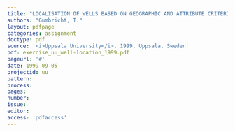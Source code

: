 ```yaml
---
title: "LOCALISATION OF WELLS BASED ON GEOGRAPHIC AND ATTRIBUTE CRITERIA"
authors: "Gumbricht, T."
layout: pdfpage
categories: assignment
doctype: pdf
source: '<i>Uppsala University</i>, 1999, Uppsala, Sweden'
pdf: exercise_uu_well-location_1999.pdf
pageurl: '#'
date: 1999-09-05
projectid: uu
pattern:
process:
pages:
number:
issue:
editor:
access: 'pdfaccess'
---
```

